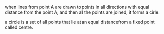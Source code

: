 when lines from point A are drawn to points in all directions with equal distance from the point A, and then all the points are joined, it forms a cirle.

a circle is a set of all points that lie at an equal distancefrom a fixed point called centre.

